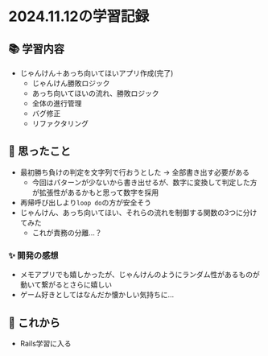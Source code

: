 # 2024.11.12の学習記録

## 📚 学習内容
- じゃんけん＋あっち向いてほいアプリ作成(完了) 
  - じゃんけん勝敗ロジック
  - あっち向いてほいの流れ、勝敗ロジック
  - 全体の進行管理
  - バグ修正
  - リファクタリング

## 💭 思ったこと
- 最初勝ち負けの判定を文字列で行おうとした → 全部書き出す必要がある
  - 今回はパターンが少ないから書き出せるが、数字に変換して判定した方が拡張性があるかもと思って数字を採用
- 再帰呼び出しより`loop do`の方が安全そう
- じゃんけん、あっち向いてほい、それらの流れを制御する関数の3つに分けてみた
  - これが責務の分離…？
   
### ✨ 開発の感想
- メモアプリでも嬉しかったが、じゃんけんのようにランダム性があるものが動いて繋がるとさらに嬉しい
- ゲーム好きとしてはなんだか懐かしい気持ちに…

## 🚀 これから
- Rails学習に入る
